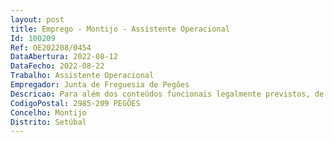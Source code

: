 ```yaml
--- 
layout: post
title: Emprego - Montijo - Assistente Operacional
Id: 100209
Ref: OE202208/0454
DataAbertura: 2022-08-12
DataFecho: 2022-08-22
Trabalho: Assistente Operacional
Empregador: Junta de Freguesia de Pegões
Descricao: Para além dos conteúdos funcionais legalmente previstos, de natureza executiva, de caráter manual ou mecânico, enquadradas em diretivas gerais bem definidas e com graus de complexidade variáveis  Execução de tarefas de apoio alimentar, indispensáveis ao funcionamento dos órgãos e serviços podendo comportar esforço físico, incluindo especificamente experiência e conhecimento em   recolha de resíduos urbanos, monos, verdes ou entulho depositado em redor de Ecopontos ou no espaço público, colocação em viatura ligeira de caixa aberta ou em contentores, com o posterior depósito em local definido para o efeito, podendo incluir a condução de viatura ligeira de caixa aberta, prestação de serviços de inumação e exumação e limpeza de cemitérios da Freguesia
CodigoPostal: 2985-209 PEGÕES
Concelho: Montijo
Distrito: Setúbal
--- 
```

